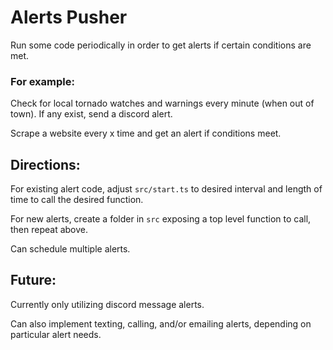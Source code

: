 # Alerts Pusher

Run some code periodically in order to get alerts if certain conditions are met.

### For example:

Check for local tornado watches and warnings every minute (when out of town). If any exist, send a discord alert.

Scrape a website every x time and get an alert if conditions meet.

## Directions:

For existing alert code, adjust `src/start.ts` to desired interval and length of time to call the desired function.

For new alerts, create a folder in `src` exposing a top level function to call, then repeat above.

Can schedule multiple alerts.

## Future:

Currently only utilizing discord message alerts.

Can also implement texting, calling, and/or emailing alerts, depending on particular alert needs.
